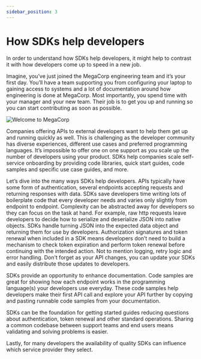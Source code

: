 ```yaml
---
sidebar_position: 3
---
```


# How SDKs help developers

In order to understand how SDKs help developers, it might help to contrast it with how developers come up to speed in a new job. 

Imagine, you’ve just joined the MegaCorp engineering team and it’s your first day. You’ll have a team supporting you from configuring your laptop to gaining access to systems and a lot of documentation around how engineering is done at MegaCorp. Most importantly, you spend time with your manager and your new team. Their job is to get you up and running so you can start contributing as soon as possible.

![Welcome to MegaCorp](/img/introduction-megacorp.webp)


Companies offering APIs to external developers want to help them get up and running quickly as well. This is challenging as the developer community has diverse experiences, different use cases and preferred programming languages. It’s impossible to offer one on one support as you scale up the number of developers using your product. SDKs help companies scale self-service  onboarding by providing code libraries, quick start guides, code samples and specific use case guides, and more.

Let’s dive into the many ways SDKs help developers. APIs typically have some form of  authentication, several endpoints accepting requests and returning responses with data. SDKs save developers time writing lots of boilerplate code that every developer needs and varies only slightly from endpoint to endpoint. Complexity can be abstracted away for developers so they can focus on the task at hand. For example, raw http requests leave developers to decide how to serialize and deserialize JSON into native objects. SDKs handle turning JSON into the expected data object and returning them for use by developers. Authorization signatures and token renewal when included in a SDK means developers don’t need to build a mechanism to check token expiration and perform token renewal before continuing with the intended action. Not to mention logging, retry logic and error handling. Don't forget as your API changes, you can update your SDKs and easily distribute those updates to developers.

SDKs provide an opportunity to enhance documentation. Code samples are great for showing how  each endpoint works in the programming language(s) your developers use everyday. These code samples help developers make their first API call and explore your API further by copying and pasting runnable code samples from your documentation.

SDKs can be the foundation for getting started guides reducing questions about authentication, token renewal and other standard operations. Sharing a common codebase between support teams and end users means validating and solving problems is easier.

Lastly, for many developers the availability of quality SDKs can influence which service provider they select.